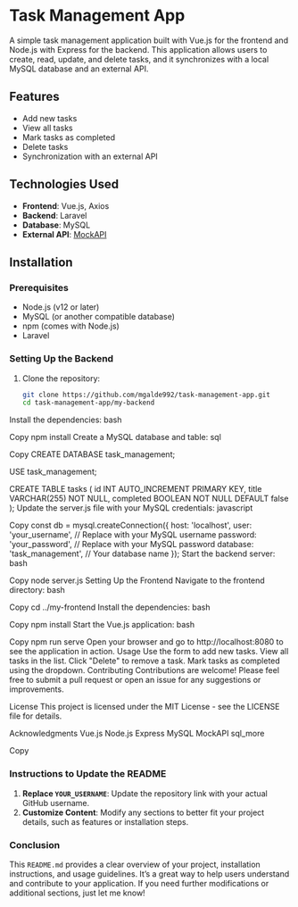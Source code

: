 # Task Management App

A simple task management application built with Vue.js for the frontend and Node.js with Express for the backend. This application allows users to create, read, update, and delete tasks, and it synchronizes with a local MySQL database and an external API.

## Features

- Add new tasks
- View all tasks
- Mark tasks as completed
- Delete tasks
- Synchronization with an external API

## Technologies Used

- **Frontend**: Vue.js, Axios
- **Backend**: Laravel
- **Database**: MySQL
- **External API**: [MockAPI](https://67911187af8442fd7378e736.mockapi.io/tasks)

## Installation

### Prerequisites

- Node.js (v12 or later)
- MySQL (or another compatible database)
- npm (comes with Node.js)
- Laravel

### Setting Up the Backend

1. Clone the repository:

   ```bash
   git clone https://github.com/mgalde992/task-management-app.git
   cd task-management-app/my-backend
Install the dependencies:
bash

Copy
npm install
Create a MySQL database and table:
sql

Copy
CREATE DATABASE task_management;

USE task_management;

CREATE TABLE tasks (
    id INT AUTO_INCREMENT PRIMARY KEY,
    title VARCHAR(255) NOT NULL,
    completed BOOLEAN NOT NULL DEFAULT false
);
Update the server.js file with your MySQL credentials:
javascript

Copy
const db = mysql.createConnection({
  host: 'localhost',
  user: 'your_username', // Replace with your MySQL username
  password: 'your_password', // Replace with your MySQL password
  database: 'task_management', // Your database name
});
Start the backend server:
bash

Copy
node server.js
Setting Up the Frontend
Navigate to the frontend directory:
bash

Copy
cd ../my-frontend
Install the dependencies:
bash

Copy
npm install
Start the Vue.js application:
bash

Copy
npm run serve
Open your browser and go to http://localhost:8080 to see the application in action.
Usage
Use the form to add new tasks.
View all tasks in the list.
Click "Delete" to remove a task.
Mark tasks as completed using the dropdown.
Contributing
Contributions are welcome! Please feel free to submit a pull request or open an issue for any suggestions or improvements.

License
This project is licensed under the MIT License - see the LICENSE file for details.

Acknowledgments
Vue.js
Node.js
Express
MySQL
MockAPI
sql_more

Copy

### Instructions to Update the README

1. **Replace `YOUR_USERNAME`**: Update the repository link with your actual GitHub username.
2. **Customize Content**: Modify any sections to better fit your project details, such as features or installation steps.

### Conclusion

This `README.md` provides a clear overview of your project, installation instructions, and usage guidelines. It’s a great way to help users understand and contribute to your application. If you need further modifications or additional sections, just let me know!

